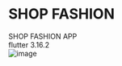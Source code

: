 # SHOP FASHION
 
 SHOP FASHION APP <br />
 flutter 3.16.2 <br />
![image](https://i.imgur.com/fOoke5J.png)
